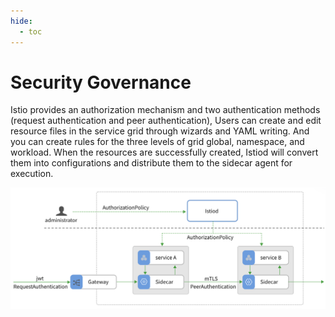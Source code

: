 ```yaml
---
hide:
  - toc
---
```


# Security Governance

Istio provides an authorization mechanism and two authentication methods (request authentication and peer authentication),
Users can create and edit resource files in the service grid through wizards and YAML writing.
And you can create rules for the three levels of grid global, namespace, and workload. When the resources are successfully created, Istiod will convert them into configurations and distribute them to the sidecar agent for execution.

![Security Governance](../../images/security.png)